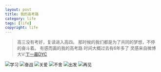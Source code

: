 ```yaml
---
layout: post
title: 我的高考路
category: life
tags: [life]
copyright: life
---
```


>高三没有考好，复读进入高四。
>那时候的我们都是为了共同的梦想，不停的奋斗着。
>有感而画的我的高考路
>时间大概过去有6年多了
>灵感来自微博大V:[丁一晨DYC][1]

![学习][2]
![奋战][3]
![关爱][4]
![不舍][5]
![出发][6]
![再见][7]


  [1]: https://weibo.com/dingyichen
  [2]: https://images.niaobulashi.com/typecho/uploads/2020/09/3253079999.jpg
  [3]: https://images.niaobulashi.com/typecho/uploads/2020/09/2127479421.jpg
  [4]: https://images.niaobulashi.com/typecho/uploads/2020/09/3658262142.jpg
  [5]: https://images.niaobulashi.com/typecho/uploads/2020/09/3077935079.jpg
  [6]: https://images.niaobulashi.com/typecho/uploads/2020/09/2918090722.jpg
  [7]: https://images.niaobulashi.com/typecho/uploads/2020/09/2920819687.jpg